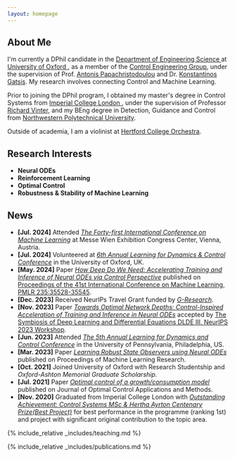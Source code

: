 ```yaml
---
layout: homepage
---
```


## About Me

I'm currently a DPhil candidate in the <a href="https://eng.ox.ac.uk/" target="_blank"> Department of Engineering Science </a> at <a href="https://www.ox.ac.uk/" target="_blank"> University of Oxford </a>, as a member of the <a href="https://eng.ox.ac.uk/control/" target="_blank">Control Engineering Group</a>, under the supervision of Prof. <a href="https://sysos.eng.ox.ac.uk/wiki/index.php/User:Antonis" target="_blank">Antonis Papachristodoulou</a> and Dr. <a href="https://kgatsis.github.io/" target="_blank">Konstantinos Gatsis</a>. My research involves connecting Control and Machine Learning.

Prior to joining the DPhil program, I obtained my master's degree in Control Systems from <a href="https://www.imperial.ac.uk/" target="_blank"> Imperial College London </a>, under the supervision of Professor <a href="https://www.imperial.ac.uk/people/r.vinter" target="_blank">Richard Vinter</a>, and my BEng degree in Detection, Guidance and Control from <a href="https://en.nwpu.edu.cn/" target="_blank"> Northwestern Polytechnical University</a>.

Outside of academia, I am a violinist at <a href="https://www.hertford.ox.ac.uk/living-here/do-what-you-love/music" target="_blank"> Hertford College Orchestra</a>.


## Research Interests
- **Neural ODEs**
- **Reinforcement Learning**
- **Optimal Control**
- **Robustness &amp; Stability of Machine Learning**


## News
- **[Jul. 2024]** Attended <a href="https://icml.cc/" target="_blank">*The Forty-first International Conference on Machine Learning*</a> at Messe Wien Exhibition Congress Center, Vienna, Austria.
- **[Jul. 2024]** Volunteered at <a href="https://l4dc.web.ox.ac.uk/home" target="_blank">*6th Annual Learning for Dynamics & Control Conference*</a> in the University of Oxford, UK.
- **[May. 2024]** Paper <a href="https://openreview.net/pdf?id=f6QenZyyeP" target="_blank">*How Deep Do We Need: Accelerating Training and Inference of Neural ODEs via Control Perspective*</a> published on <a href="https://proceedings.mlr.press/v235/miao24a.html" target="_blank"> Proceedings of the 41st International Conference on Machine Learning, PMLR 235:35528-35545</a>.
- **[Dec. 2023]** Received NeurIPs Travel Grant funded by <a href="https://www.gresearch.com/blog/article/g-research-november-2023-grant-winners/" target="_blank">*G-Research*</a>.
- **[Nov. 2023]** Paper <a href="https://openreview.net/forum?id=wErWEsPY8g" target="_blank">*Towards Optimal Network Depths: Control-Inspired Acceleration of Training and Inference in Neural ODEs*</a> accepted by <a href="https://dlde-2023.github.io/" target="_blank"> The Symbiosis of Deep Learning and Differential Equations DLDE III, NeurIPS 2023 Workshop</a>.
- **[Jun. 2023]** Attended <a href="https://l4dc.seas.upenn.edu/" target="_blank">*The 5th Annual Learning for Dynamics and Control Conference*</a> in the University of Pennsylvania, Philadelphia, US.
- **[Mar. 2023]** Paper <a href="https://proceedings.mlr.press/v211/miao23a.html" target="_blank">*Learning Robust State Observers using Neural ODEs*</a> published on Proceedings of Machine Learning Research.
- **[Oct. 2021]** Joined University of Oxford with Research Studentship and *Oxford-Ashton Memorial Graduate Scholarship*.
- **[Jul. 2021]** Paper <a href="https://onlinelibrary.wiley.com/doi/abs/10.1002/oca.2754">*Optimal control of a growth/consumption model*</a> published on Journal of Optimal Control Applications and Methods.
- **[Nov. 2020]** Graduated from Imperial College London with <a href="https://www.imperial.ac.uk/electrical-engineering/study/current-students-course-handbook/postgraduate-prizes/msc-prizes/" target="_blank">*Outstanding Achievement: Control Systems MSc &amp; Hertha Ayrton Centenary Prize(Best Project)*</a> for best performance in the programme (ranking 1st) and project with significant original contribution to the topic area.

{% include_relative _includes/teaching.md %}

{% include_relative _includes/publications.md %}





<!--## Collaboration-->






